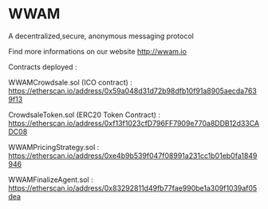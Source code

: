 # WWAM
A decentralized,secure, anonymous messaging protocol

Find more informations on our website http://wwam.io

Contracts deployed :

WWAMCrowdsale.sol (ICO contract) : https://etherscan.io/address/0x59a048d31d72b98dfb10f91a8905aecda7639f13

CrowdsaleToken.sol (ERC20 Token Contract) : https://etherscan.io/address/0xf13f1023cfD796FF7909e770a8DDB12d33CADC08

WWAMPricingStrategy.sol : https://etherscan.io/address/0xe4b9b539f047f08991a231cc1b01eb0fa1849946

WWAMFinalizeAgent.sol : https://etherscan.io/address/0x83292811d49fb77fae990be1a309f1039af05dea

